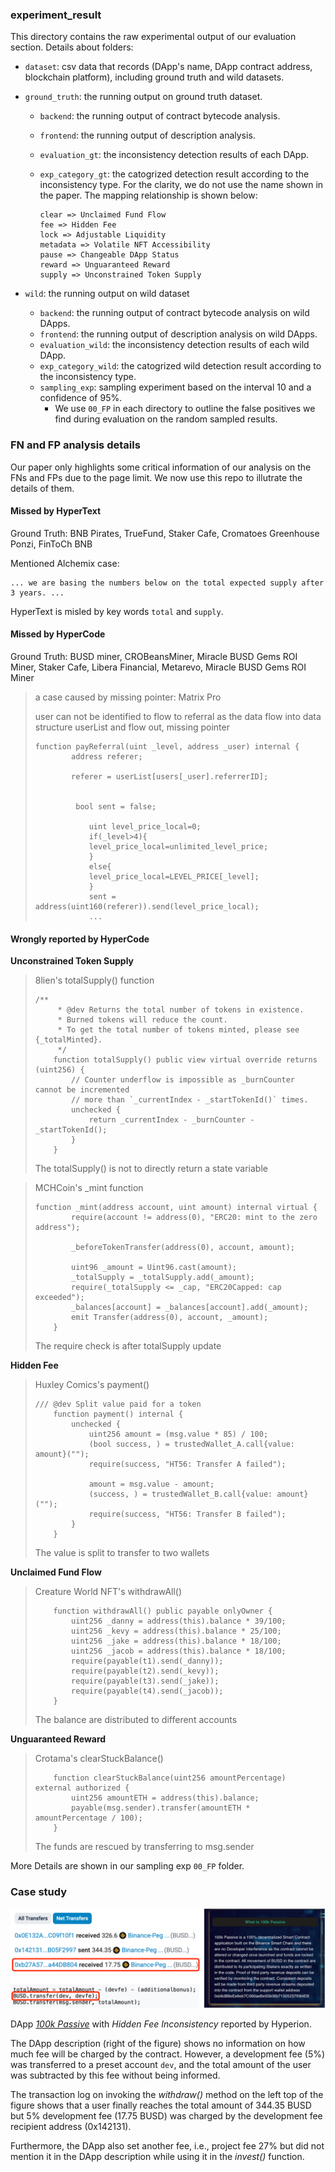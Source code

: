 ### experiment_result

This directory contains the raw experimental output of our evaluation section. Details about folders:

- `dataset`: csv data that records (DApp's name, DApp contract address, blockchain platform), including ground truth and wild datasets.

- `ground_truth`: the running output on ground truth dataset.
  - `backend`: the running output of contract bytecode analysis.
  - `frontend`: the running output of description analysis.
  - `evaluation_gt`: the inconsistency detection results of each DApp.
  - `exp_category_gt`: the catogrized detection result according to the inconsistency type. For the clarity, we do not use the name shown in the paper. The mapping relationship is shown below:

    ```csv
    clear => Unclaimed Fund Flow
    fee => Hidden Fee
    lock => Adjustable Liquidity
    metadata => Volatile NFT Accessibility
    pause => Changeable DApp Status
    reward => Unguaranteed Reward
    supply => Unconstrained Token Supply
    ```

- `wild`: the running output on wild dataset

  - `backend`: the running output of contract bytecode analysis on wild DApps.
  - `frontend`: the running output of description analysis on wild DApps.
  - `evaluation_wild`: the inconsistency detection results of each wild DApp.
  - `exp_category_wild`: the catogrized wild detection result according to the inconsistency type.
  - `sampling_exp`: sampling experiment based on the interval 10 and a confidence of 95%.
    - We use `00_FP` in each directory to outline the false positives we find during evaluation on the random sampled results.

### FN and FP analysis details

Our paper only highlights some critical information of our analysis on the FNs and FPs due to the page limit. We now use this repo to illutrate the details of them.

#### Missed by HyperText

Ground Truth: BNB Pirates, TrueFund, Staker Cafe, Cromatoes Greenhouse Ponzi, FinToCh BNB

Mentioned Alchemix case:

```text
... we are basing the numbers below on the total expected supply after 3 years. ...
```

HyperText is misled by key words `total` and `supply`.

#### Missed by HyperCode

Ground Truth: BUSD miner, CROBeansMiner, Miracle BUSD Gems ROI Miner, Staker Cafe, Libera Financial, Metarevo, Miracle BUSD Gems ROI Miner

> a case caused by missing pointer: Matrix Pro
>
> user can not be identified to flow to referral as the data flow into data structure userList and flow out, missing pointer
>
> ```solidity
> function payReferral(uint _level, address _user) internal {
>         address referer;
>        
>         referer = userList[users[_user].referrerID];
>        
>        
>          bool sent = false;
>        
>             uint level_price_local=0;
>             if(_level>4){
>             level_price_local=unlimited_level_price;
>             }
>             else{
>             level_price_local=LEVEL_PRICE[_level];
>             }
>             sent = address(uint160(referer)).send(level_price_local);
>             ...
> ```

#### Wrongly reported by HyperCode

**Unconstrained Token Supply**

> 8lien's totalSupply() function
>
> ```solidity
> /**
>      * @dev Returns the total number of tokens in existence.
>      * Burned tokens will reduce the count.
>      * To get the total number of tokens minted, please see {_totalMinted}.
>      */
>     function totalSupply() public view virtual override returns (uint256) {
>         // Counter underflow is impossible as _burnCounter cannot be incremented
>         // more than `_currentIndex - _startTokenId()` times.
>         unchecked {
>             return _currentIndex - _burnCounter - _startTokenId();
>         }
>     }
> ```
>
> The totalSupply() is not to directly return a state variable

> MCHCoin's _mint function
>
> ```solidity
> function _mint(address account, uint amount) internal virtual {
>         require(account != address(0), "ERC20: mint to the zero address");
> 
>         _beforeTokenTransfer(address(0), account, amount);
> 
>         uint96 _amount = Uint96.cast(amount);
>         _totalSupply = _totalSupply.add(_amount);
>         require(_totalSupply <= _cap, "ERC20Capped: cap exceeded");
>         _balances[account] = _balances[account].add(_amount);
>         emit Transfer(address(0), account, _amount);
>     }
> ```
>
> The require check is after totalSupply update

**Hidden Fee**

> Huxley Comics's payment()
>
> ```solidity
> /// @dev Split value paid for a token
>     function payment() internal {
>         unchecked {
>             uint256 amount = (msg.value * 85) / 100;
>             (bool success, ) = trustedWallet_A.call{value: amount}("");
>             require(success, "HT56: Transfer A failed");
> 
>             amount = msg.value - amount;
>             (success, ) = trustedWallet_B.call{value: amount}("");
>             require(success, "HT56: Transfer B failed");
>         }
>     }
> ```
>
> The value is split to transfer to two wallets

**Unclaimed Fund Flow**

> Creature World NFT's withdrawAll()
>
> ```solidity
>     function withdrawAll() public payable onlyOwner {
>         uint256 _danny = address(this).balance * 39/100;
>         uint256 _kevy = address(this).balance * 25/100;
>         uint256 _jake = address(this).balance * 18/100;
>         uint256 _jacob = address(this).balance * 18/100;
>         require(payable(t1).send(_danny));
>         require(payable(t2).send(_kevy));
>         require(payable(t3).send(_jake));
>         require(payable(t4).send(_jacob));
>     }
> ```
>
> The balance are distributed to different accounts

**Unguaranteed Reward**

> Crotama's clearStuckBalance()
>
> ```solidity
>     function clearStuckBalance(uint256 amountPercentage) external authorized {
>         uint256 amountETH = address(this).balance;
>         payable(msg.sender).transfer(amountETH * amountPercentage / 100);
>     }
> 
> ```
>
> The funds are rescued by transferring to msg.sender

More Details are shown in our sampling exp `00_FP` folder.

### Case study

<img src="../images/case.jpg" alt="arch" style="zoom: 50%;" />

DApp <u>*100k Passive*</u> with *Hidden Fee Inconsistency* reported by Hyperion.

The DApp description (right of the figure) shows no information on how much fee will be charged by the contract. However, a development fee (5%) was transferred to a preset account `dev`, and the total amount of the user was subtracted by this fee without being informed.

The transaction log on invoking the *withdraw()* method on the left top of the figure shows that a user finally reaches the total amount of 344.35 BUSD but 5% development fee (17.75 BUSD) was charged by the development fee recipient address (0x142131).

Furthermore, the DApp also set another fee, i.e., project fee 27% but did not mention it in the DApp description while using it in the *invest()* function.

